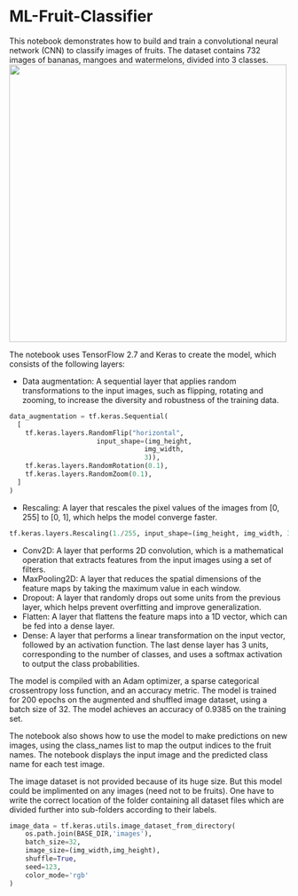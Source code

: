 # ML-Fruit-Classifier

This notebook demonstrates how to build and train a convolutional neural network (CNN) to classify images of fruits. The dataset contains 732 images of bananas, mangoes and watermelons, divided into 3 classes. <br>
<img src="https://github.com/parneetsingh022/ML-Fruit-Classifier/assets/99793808/bb7db8ed-0709-4739-990e-068645eb5dd7" width="500px"><br>

The notebook uses TensorFlow 2.7 and Keras to create the model, which consists of the following layers:
- Data augmentation: A sequential layer that applies random transformations to the input images, such as flipping, rotating and zooming, to increase the diversity and robustness of the training data.
```python
data_augmentation = tf.keras.Sequential(
  [
    tf.keras.layers.RandomFlip("horizontal",
                      input_shape=(img_height,
                                  img_width,
                                  3)),
    tf.keras.layers.RandomRotation(0.1),
    tf.keras.layers.RandomZoom(0.1),
  ]
)
```
- Rescaling: A layer that rescales the pixel values of the images from [0, 255] to [0, 1], which helps the model converge faster.
```python
tf.keras.layers.Rescaling(1./255, input_shape=(img_height, img_width, 3))
```
- Conv2D: A layer that performs 2D convolution, which is a mathematical operation that extracts features from the input images using a set of filters.
- MaxPooling2D: A layer that reduces the spatial dimensions of the feature maps by taking the maximum value in each window.
- Dropout: A layer that randomly drops out some units from the previous layer, which helps prevent overfitting and improve generalization.
- Flatten: A layer that flattens the feature maps into a 1D vector, which can be fed into a dense layer.
- Dense: A layer that performs a linear transformation on the input vector, followed by an activation function. The last dense layer has 3 units, corresponding to the number of classes, and uses a softmax activation to output the class probabilities.

The model is compiled with an Adam optimizer, a sparse categorical crossentropy loss function, and an accuracy metric. The model is trained for 200 epochs on the augmented and shuffled image dataset, using a batch size of 32. The model achieves an accuracy of 0.9385 on the training set.

The notebook also shows how to use the model to make predictions on new images, using the class_names list to map the output indices to the fruit names. The notebook displays the input image and the predicted class name for each test image.

The image dataset is not provided because of its huge size. But this model could be implimented on any images (need not to be fruits). One have to write the correct location of the folder containing all dataset files which are divided further into sub-folders according to their labels.

```python
image_data = tf.keras.utils.image_dataset_from_directory(
    os.path.join(BASE_DIR,'images'),
    batch_size=32,
    image_size=(img_width,img_height),
    shuffle=True,
    seed=123,
    color_mode='rgb'
)
```
